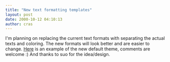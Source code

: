 ```yaml
---
title: "New text formatting templates"
layout: post
date: 2000-10-12 04:10:13
author: cras
---
```

I'm planning on replacing the current text formats with separating the
actual texts and coloring. The new formats will look better and are
easier to change.
[Here](https://github.com/irssi/irssi/blob/master/themes/default.theme)
is an example of the new default theme, comments are welcome :) And
thanks to suo for the idea/design.

